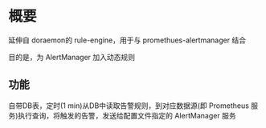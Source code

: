 
# 概要

延伸自 doraemon的 rule-engine，用于与 promethues-alertmanager 结合

目的是，为 AlertManager 加入动态规则

## 功能

自带DB表，定时(1 min)从DB中读取告警规则，到对应数据源(即 Prometheus 服务)执行查询，将触发的告警，发送给配置文件指定的 AlertManager 服务
